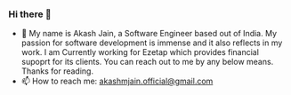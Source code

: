 ### Hi there 👋
- 🌱 My name is Akash Jain, a Software Engineer based out of India. My passion for software development is immense and it also reflects in my work. I am Currently working for Ezetap which provides financial supoprt for its clients. You can reach out to me by any below means. Thanks for reading.
- 📫 How to reach me: akashmjain.official@gmail.com
<!--
**akashmjain/akashmjain** is a ✨ _special_ ✨ repository because its `README.md` (this file) appears on your GitHub profile.

Here are some ideas to get you started:

- 🔭 I’m currently working on ...
- 🌱 I’m currently learning ...
- 👯 I’m looking to collaborate on ...
- 🤔 I’m looking for help with ...
- 💬 Ask me about ...
- 📫 How to reach me: ...
- 😄 Pronouns: ...
- ⚡ Fun fact: ...
-->
